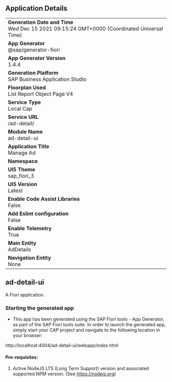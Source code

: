 ## Application Details
|               |
| ------------- |
|**Generation Date and Time**<br>Wed Dec 15 2021 09:15:24 GMT+0000 (Coordinated Universal Time)|
|**App Generator**<br>@sap/generator-fiori|
|**App Generator Version**<br>1.4.4|
|**Generation Platform**<br>SAP Business Application Studio|
|**Floorplan Used**<br>List Report Object Page V4|
|**Service Type**<br>Local Cap|
|**Service URL**<br>/ad-detail/
|**Module Name**<br>ad-detail-ui|
|**Application Title**<br>Manage Ad|
|**Namespace**<br>|
|**UI5 Theme**<br>sap_fiori_3|
|**UI5 Version**<br>Latest|
|**Enable Code Assist Libraries**<br>False|
|**Add Eslint configuration**<br>False|
|**Enable Telemetry**<br>True|
|**Main Entity**<br>AdDetails|
|**Navigation Entity**<br>None|

## ad-detail-ui

A Fiori application.

### Starting the generated app

-   This app has been generated using the SAP Fiori tools - App Generator, as part of the SAP Fiori tools suite.  In order to launch the generated app, simply start your CAP project and navigate to the following location in your browser:

http://localhost:4004/ad-detail-ui/webapp/index.html

#### Pre-requisites:

1. Active NodeJS LTS (Long Term Support) version and associated supported NPM version.  (See https://nodejs.org)


